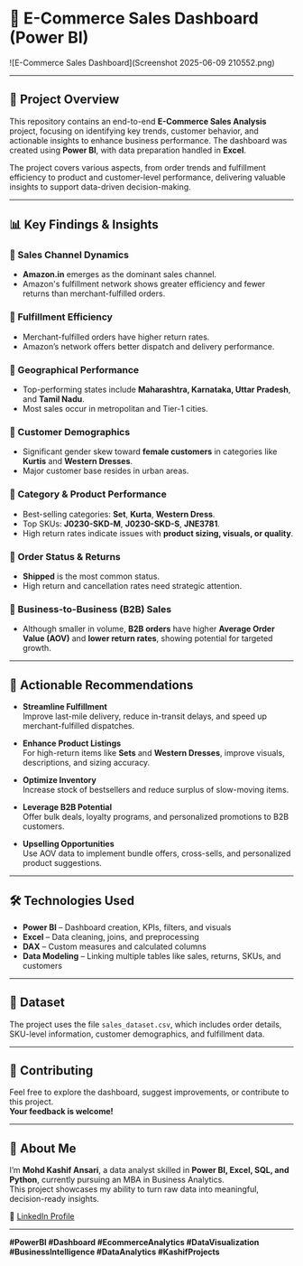 # 🛒 E-Commerce Sales Dashboard (Power BI)

![E-Commerce Sales Dashboard](Screenshot 2025-06-09 210552.png)

---

## 🚀 Project Overview

This repository contains an end-to-end **E-Commerce Sales Analysis** project, focusing on identifying key trends, customer behavior, and actionable insights to enhance business performance. The dashboard was created using **Power BI**, with data preparation handled in **Excel**.

The project covers various aspects, from order trends and fulfillment efficiency to product and customer-level performance, delivering valuable insights to support data-driven decision-making.

---

## 📊 Key Findings & Insights

### 🔹 Sales Channel Dynamics
- **Amazon.in** emerges as the dominant sales channel.
- Amazon's fulfillment network shows greater efficiency and fewer returns than merchant-fulfilled orders.

### 🔹 Fulfillment Efficiency
- Merchant-fulfilled orders have higher return rates.
- Amazon’s network offers better dispatch and delivery performance.

### 🔹 Geographical Performance
- Top-performing states include **Maharashtra, Karnataka, Uttar Pradesh**, and **Tamil Nadu**.
- Most sales occur in metropolitan and Tier-1 cities.

### 🔹 Customer Demographics
- Significant gender skew toward **female customers** in categories like **Kurtis** and **Western Dresses**.
- Major customer base resides in urban areas.

### 🔹 Category & Product Performance
- Best-selling categories: **Set**, **Kurta**, **Western Dress**.
- Top SKUs: **J0230-SKD-M**, **J0230-SKD-S**, **JNE3781**.
- High return rates indicate issues with **product sizing, visuals, or quality**.

### 🔹 Order Status & Returns
- **Shipped** is the most common status.
- High return and cancellation rates need strategic attention.

### 🔹 Business-to-Business (B2B) Sales
- Although smaller in volume, **B2B orders** have higher **Average Order Value (AOV)** and **lower return rates**, showing potential for targeted growth.

---

## 📝 Actionable Recommendations

- **Streamline Fulfillment**  
  Improve last-mile delivery, reduce in-transit delays, and speed up merchant-fulfilled dispatches.

- **Enhance Product Listings**  
  For high-return items like **Sets** and **Western Dresses**, improve visuals, descriptions, and sizing accuracy.

- **Optimize Inventory**  
  Increase stock of bestsellers and reduce surplus of slow-moving items.

- **Leverage B2B Potential**  
  Offer bulk deals, loyalty programs, and personalized promotions to B2B customers.

- **Upselling Opportunities**  
  Use AOV data to implement bundle offers, cross-sells, and personalized product suggestions.

---

## 🛠 Technologies Used

- **Power BI** – Dashboard creation, KPIs, filters, and visuals  
- **Excel** – Data cleaning, joins, and preprocessing  
- **DAX** – Custom measures and calculated columns  
- **Data Modeling** – Linking multiple tables like sales, returns, SKUs, and customers

---

## 📁 Dataset

The project uses the file `sales_dataset.csv`, which includes order details, SKU-level information, customer demographics, and fulfillment data.

---

## 🤝 Contributing

Feel free to explore the dashboard, suggest improvements, or contribute to this project.  
**Your feedback is welcome!**

---

## 📎 About Me

I’m **Mohd Kashif Ansari**, a data analyst skilled in **Power BI, Excel, SQL, and Python**, currently pursuing an MBA in Business Analytics.  
This project showcases my ability to turn raw data into meaningful, decision-ready insights.

🔗 [LinkedIn Profile](https://www.linkedin.com/in/mohd-kashif-9065a22a1)

---

**#PowerBI #Dashboard #EcommerceAnalytics #DataVisualization #BusinessIntelligence #DataAnalytics #KashifProjects**
